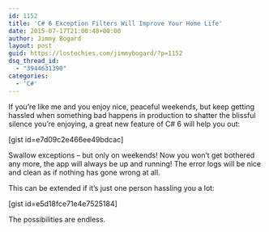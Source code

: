 ```yaml
---
id: 1152
title: 'C# 6 Exception Filters Will Improve Your Home Life'
date: 2015-07-17T21:00:48+00:00
author: Jimmy Bogard
layout: post
guid: https://lostechies.com/jimmybogard/?p=1152
dsq_thread_id:
  - "3944631390"
categories:
  - 'C#'
---
```

If you&#8217;re like me and you enjoy nice, peaceful weekends, but keep getting hassled when something bad happens in production to shatter the blissful silence you&#8217;re enjoying, a great new feature of C# 6 will help you out:

[gist id=e7d09c2e466ee49bdcac]

Swallow exceptions &#8211; but only on weekends! Now you won&#8217;t get bothered any more, the app will always be up and running! The error logs will be nice and clean as if nothing has gone wrong at all.

This can be extended if it&#8217;s just one person hassling you a lot:

[gist id=e5d18fce71e4e7525184]

The possibilities are endless.
